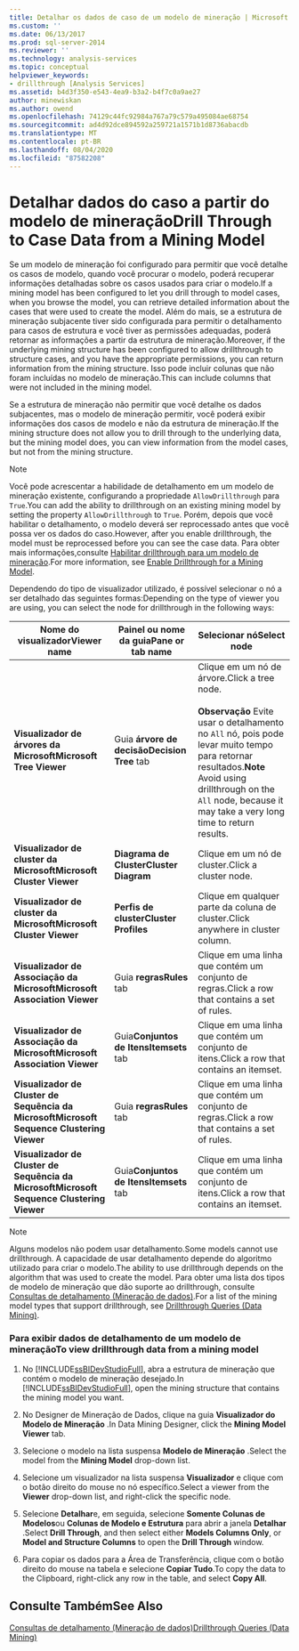 ```yaml
---
title: Detalhar os dados de caso de um modelo de mineração | Microsoft Docs
ms.custom: ''
ms.date: 06/13/2017
ms.prod: sql-server-2014
ms.reviewer: ''
ms.technology: analysis-services
ms.topic: conceptual
helpviewer_keywords:
- drillthrough [Analysis Services]
ms.assetid: b4d3f350-e543-4ea9-b3a2-b4f7c0a9ae27
author: minewiskan
ms.author: owend
ms.openlocfilehash: 74129c44fc92984a767a79c579a495084ae68754
ms.sourcegitcommit: ad4d92dce894592a259721a1571b1d8736abacdb
ms.translationtype: MT
ms.contentlocale: pt-BR
ms.lasthandoff: 08/04/2020
ms.locfileid: "87582208"
---
```

# <a name="drill-through-to-case-data-from-a-mining-model"></a><span data-ttu-id="9b4a1-102">Detalhar dados do caso a partir do modelo de mineração</span><span class="sxs-lookup"><span data-stu-id="9b4a1-102">Drill Through to Case Data from a Mining Model</span></span>
  <span data-ttu-id="9b4a1-103">Se um modelo de mineração foi configurado para permitir que você detalhe os casos de modelo, quando você procurar o modelo, poderá recuperar informações detalhadas sobre os casos usados para criar o modelo.</span><span class="sxs-lookup"><span data-stu-id="9b4a1-103">If a mining model has been configured to let you drill through to model cases, when you browse the model, you can retrieve detailed information about the cases that were used to create the model.</span></span> <span data-ttu-id="9b4a1-104">Além do mais, se a estrutura de mineração subjacente tiver sido configurada para permitir o detalhamento para casos de estrutura e você tiver as permissões adequadas, poderá retornar as informações a partir da estrutura de mineração.</span><span class="sxs-lookup"><span data-stu-id="9b4a1-104">Moreover, if the underlying mining structure has been configured to allow drillthrough to structure cases, and you have the appropriate permissions, you can return information from the mining structure.</span></span> <span data-ttu-id="9b4a1-105">Isso pode incluir colunas que não foram incluídas no modelo de mineração.</span><span class="sxs-lookup"><span data-stu-id="9b4a1-105">This can include columns that were not included in the mining model.</span></span>  
  
 <span data-ttu-id="9b4a1-106">Se a estrutura de mineração não permitir que você detalhe os dados subjacentes, mas o modelo de mineração permitir, você poderá exibir informações dos casos de modelo e não da estrutura de mineração.</span><span class="sxs-lookup"><span data-stu-id="9b4a1-106">If the mining structure does not allow you to drill through to the underlying data, but the mining model does, you can view information from the model cases, but not from the mining structure.</span></span>  
  
> [!NOTE]  
>  <span data-ttu-id="9b4a1-107">Você pode acrescentar a habilidade de detalhamento em um modelo de mineração existente, configurando a propriedade `AllowDrillthrough` para `True`.</span><span class="sxs-lookup"><span data-stu-id="9b4a1-107">You can add the ability to drillthrough on an existing mining model by setting the property `AllowDrillthrough` to `True`.</span></span> <span data-ttu-id="9b4a1-108">Porém, depois que você habilitar o detalhamento, o modelo deverá ser reprocessado antes que você possa ver os dados do caso.</span><span class="sxs-lookup"><span data-stu-id="9b4a1-108">However, after you enable drillthrough, the model must be reprocessed before you can see the case data.</span></span> <span data-ttu-id="9b4a1-109">Para obter mais informações,consulte [Habilitar drillthrough para um modelo de mineração](enable-drillthrough-for-a-mining-model.md).</span><span class="sxs-lookup"><span data-stu-id="9b4a1-109">For more information, see [Enable Drillthrough for a Mining Model](enable-drillthrough-for-a-mining-model.md).</span></span>  
  
 <span data-ttu-id="9b4a1-110">Dependendo do tipo de visualizador utilizado, é possível selecionar o nó a ser detalhado das seguintes formas:</span><span class="sxs-lookup"><span data-stu-id="9b4a1-110">Depending on the type of viewer you are using, you can select the node for drillthrough in the following ways:</span></span>  
  
|<span data-ttu-id="9b4a1-111">Nome do visualizador</span><span class="sxs-lookup"><span data-stu-id="9b4a1-111">Viewer name</span></span>|<span data-ttu-id="9b4a1-112">Painel ou nome da guia</span><span class="sxs-lookup"><span data-stu-id="9b4a1-112">Pane or tab name</span></span>|<span data-ttu-id="9b4a1-113">Selecionar nó</span><span class="sxs-lookup"><span data-stu-id="9b4a1-113">Select node</span></span>|  
|-----------------|----------------------|-----------------|  
|<span data-ttu-id="9b4a1-114">**Visualizador de árvores da Microsoft**</span><span class="sxs-lookup"><span data-stu-id="9b4a1-114">**Microsoft Tree Viewer**</span></span>|<span data-ttu-id="9b4a1-115">Guia **árvore de decisão**</span><span class="sxs-lookup"><span data-stu-id="9b4a1-115">**Decision Tree** tab</span></span>|<span data-ttu-id="9b4a1-116">Clique em um nó de árvore.</span><span class="sxs-lookup"><span data-stu-id="9b4a1-116">Click a tree node.</span></span><br /><br /> <span data-ttu-id="9b4a1-117">**Observação** Evite usar o detalhamento no `All` nó, pois pode levar muito tempo para retornar resultados.</span><span class="sxs-lookup"><span data-stu-id="9b4a1-117">**Note** Avoid using drillthrough on the `All` node, because it may take a very long time to return results.</span></span>|  
|<span data-ttu-id="9b4a1-118">**Visualizador de cluster da Microsoft**</span><span class="sxs-lookup"><span data-stu-id="9b4a1-118">**Microsoft Cluster Viewer**</span></span>|<span data-ttu-id="9b4a1-119">**Diagrama de Cluster**</span><span class="sxs-lookup"><span data-stu-id="9b4a1-119">**Cluster Diagram**</span></span>|<span data-ttu-id="9b4a1-120">Clique em um nó de cluster.</span><span class="sxs-lookup"><span data-stu-id="9b4a1-120">Click a cluster node.</span></span>|  
|<span data-ttu-id="9b4a1-121">**Visualizador de cluster da Microsoft**</span><span class="sxs-lookup"><span data-stu-id="9b4a1-121">**Microsoft Cluster Viewer**</span></span>|<span data-ttu-id="9b4a1-122">**Perfis de cluster**</span><span class="sxs-lookup"><span data-stu-id="9b4a1-122">**Cluster Profiles**</span></span>|<span data-ttu-id="9b4a1-123">Clique em qualquer parte da coluna de cluster.</span><span class="sxs-lookup"><span data-stu-id="9b4a1-123">Click anywhere in cluster column.</span></span>|  
|<span data-ttu-id="9b4a1-124">**Visualizador de Associação da Microsoft**</span><span class="sxs-lookup"><span data-stu-id="9b4a1-124">**Microsoft Association Viewer**</span></span>|<span data-ttu-id="9b4a1-125">Guia **regras**</span><span class="sxs-lookup"><span data-stu-id="9b4a1-125">**Rules** tab</span></span>|<span data-ttu-id="9b4a1-126">Clique em uma linha que contém um conjunto de regras.</span><span class="sxs-lookup"><span data-stu-id="9b4a1-126">Click a row that contains a set of rules.</span></span>|  
|<span data-ttu-id="9b4a1-127">**Visualizador de Associação da Microsoft**</span><span class="sxs-lookup"><span data-stu-id="9b4a1-127">**Microsoft Association Viewer**</span></span>|<span data-ttu-id="9b4a1-128">Guia**Conjuntos de Itens**</span><span class="sxs-lookup"><span data-stu-id="9b4a1-128">**Itemsets** tab</span></span>|<span data-ttu-id="9b4a1-129">Clique em uma linha que contém um conjunto de itens.</span><span class="sxs-lookup"><span data-stu-id="9b4a1-129">Click a row that contains an itemset.</span></span>|  
|<span data-ttu-id="9b4a1-130">**Visualizador de Cluster de Sequência da Microsoft**</span><span class="sxs-lookup"><span data-stu-id="9b4a1-130">**Microsoft Sequence Clustering Viewer**</span></span>|<span data-ttu-id="9b4a1-131">Guia **regras**</span><span class="sxs-lookup"><span data-stu-id="9b4a1-131">**Rules** tab</span></span>|<span data-ttu-id="9b4a1-132">Clique em uma linha que contém um conjunto de regras.</span><span class="sxs-lookup"><span data-stu-id="9b4a1-132">Click a row that contains a set of rules.</span></span>|  
|<span data-ttu-id="9b4a1-133">**Visualizador de Cluster de Sequência da Microsoft**</span><span class="sxs-lookup"><span data-stu-id="9b4a1-133">**Microsoft Sequence Clustering Viewer**</span></span>|<span data-ttu-id="9b4a1-134">Guia**Conjuntos de Itens**</span><span class="sxs-lookup"><span data-stu-id="9b4a1-134">**Itemsets** tab</span></span>|<span data-ttu-id="9b4a1-135">Clique em uma linha que contém um conjunto de itens.</span><span class="sxs-lookup"><span data-stu-id="9b4a1-135">Click a row that contains an itemset.</span></span>|  
  
> [!NOTE]  
>  <span data-ttu-id="9b4a1-136">Alguns modelos não podem usar detalhamento.</span><span class="sxs-lookup"><span data-stu-id="9b4a1-136">Some models cannot use drillthrough.</span></span> <span data-ttu-id="9b4a1-137">A capacidade de usar detalhamento depende do algoritmo utilizado para criar o modelo.</span><span class="sxs-lookup"><span data-stu-id="9b4a1-137">The ability to use drillthrough depends on the algorithm that was used to create the model.</span></span> <span data-ttu-id="9b4a1-138">Para obter uma lista dos tipos de modelo de mineração que dão suporte ao drillthrough, consulte [Consultas de detalhamento &#40;Mineração de dados&#41;](drillthrough-queries-data-mining.md).</span><span class="sxs-lookup"><span data-stu-id="9b4a1-138">For a list of the mining model types that support drillthrough, see [Drillthrough Queries &#40;Data Mining&#41;](drillthrough-queries-data-mining.md).</span></span>  
  
### <a name="to-view-drillthrough-data-from-a-mining-model"></a><span data-ttu-id="9b4a1-139">Para exibir dados de detalhamento de um modelo de mineração</span><span class="sxs-lookup"><span data-stu-id="9b4a1-139">To view drillthrough data from a mining model</span></span>  
  
1.  <span data-ttu-id="9b4a1-140">No [!INCLUDE[ssBIDevStudioFull](../../includes/ssbidevstudiofull-md.md)], abra a estrutura de mineração que contém o modelo de mineração desejado.</span><span class="sxs-lookup"><span data-stu-id="9b4a1-140">In [!INCLUDE[ssBIDevStudioFull](../../includes/ssbidevstudiofull-md.md)], open the mining structure that contains the mining model you want.</span></span>  
  
2.  <span data-ttu-id="9b4a1-141">No Designer de Mineração de Dados, clique na guia **Visualizador do Modelo de Mineração** .</span><span class="sxs-lookup"><span data-stu-id="9b4a1-141">In Data Mining Designer, click the **Mining Model Viewer** tab.</span></span>  
  
3.  <span data-ttu-id="9b4a1-142">Selecione o modelo na lista suspensa **Modelo de Mineração** .</span><span class="sxs-lookup"><span data-stu-id="9b4a1-142">Select the model from the **Mining Model** drop-down list.</span></span>  
  
4.  <span data-ttu-id="9b4a1-143">Selecione um visualizador na lista suspensa **Visualizador** e clique com o botão direito do mouse no nó específico.</span><span class="sxs-lookup"><span data-stu-id="9b4a1-143">Select a viewer from the **Viewer** drop-down list, and right-click the specific node.</span></span>  
  
5.  <span data-ttu-id="9b4a1-144">Selecione **Detalhar**e, em seguida, selecione **Somente Colunas de Modelos**ou **Colunas de Modelo e Estrutura** para abrir a janela **Detalhar** .</span><span class="sxs-lookup"><span data-stu-id="9b4a1-144">Select **Drill Through**, and then select either **Models Columns Only**, or **Model and Structure Columns** to open the **Drill Through** window.</span></span>  
  
6.  <span data-ttu-id="9b4a1-145">Para copiar os dados para a Área de Transferência, clique com o botão direito do mouse na tabela e selecione **Copiar Tudo**.</span><span class="sxs-lookup"><span data-stu-id="9b4a1-145">To copy the data to the Clipboard, right-click any row in the table, and select **Copy All**.</span></span>  
  
## <a name="see-also"></a><span data-ttu-id="9b4a1-146">Consulte Também</span><span class="sxs-lookup"><span data-stu-id="9b4a1-146">See Also</span></span>  
 [<span data-ttu-id="9b4a1-147">Consultas de detalhamento &#40;Mineração de dados&#41;</span><span class="sxs-lookup"><span data-stu-id="9b4a1-147">Drillthrough Queries &#40;Data Mining&#41;</span></span>](drillthrough-queries-data-mining.md)  
  
  
